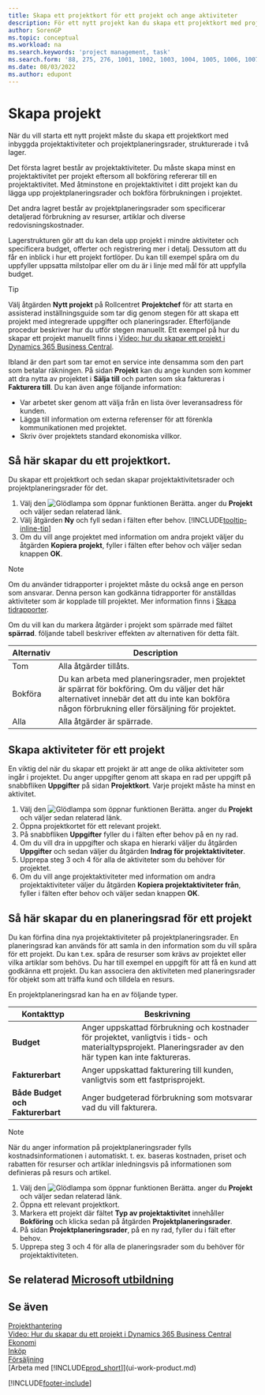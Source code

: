 ```yaml
---
title: Skapa ett projektkort för ett projekt och ange aktiviteter
description: För ett nytt projekt kan du skapa ett projektkort med projektaktiviteterna och planeringsrader för att hantera hur och budgetar.
author: SorenGP
ms.topic: conceptual
ms.workload: na
ms.search.keywords: 'project management, task'
ms.search.form: '88, 275, 276, 1001, 1002, 1003, 1004, 1005, 1006, 1007, 1020'
ms.date: 08/03/2022
ms.author: edupont
---
```

# <a name="create-jobs"></a><a name="create-jobs"></a>Skapa projekt

När du vill starta ett nytt projekt måste du skapa ett projektkort med inbyggda projektaktiviteter och projektplaneringsrader, strukturerade i två lager.  

Det första lagret består av projektaktiviteter. Du måste skapa minst en projektaktivitet per projekt eftersom all bokföring refererar till en projektaktivitet. Med åtminstone en projektaktivitet i ditt projekt kan du lägga upp projektplaneringsrader och bokföra förbrukningen i projektet.

Det andra lagret består av projektplaneringsrader som specificerar detaljerad förbrukning av resurser, artiklar och diverse redovisningskostnader.

Lagerstrukturen gör att du kan dela upp projekt i mindre aktiviteter och specificera budget, offerter och registrering mer i detalj. Dessutom att du får en inblick i hur ett projekt fortlöper. Du kan till exempel spåra om du uppfyller uppsatta milstolpar eller om du är i linje med mål för att uppfylla budget.

> [!TIP]
> Välj åtgärden **Nytt projekt** på Rollcentret **Projektchef** för att starta en assisterad inställningsguide som tar dig genom stegen för att skapa ett projekt med integrerade uppgifter och planeringsrader. Efterföljande procedur beskriver hur du utför stegen manuellt. Ett exempel på hur du skapar ett projekt manuellt finns i [Video: hur du skapar ett projekt i Dynamics 365 Business Central](https://www.youtube.com/watch?v=VqaPWr7BWmw).

Ibland är den part som tar emot en service inte densamma som den part som betalar räkningen. På sidan **Projekt** kan du ange kunden som kommer att dra nytta av projektet i **Sälja till** och parten som ska faktureras i **Fakturera till**. Du kan även ange följande information: 

* Var arbetet sker genom att välja från en lista över leveransadress för kunden.
* Lägga till information om externa referenser för att förenkla kommunikationen med projektet.
* Skriv över projektets standard ekonomiska villkor.

## <a name="to-create-a-job-card"></a><a name="to-create-a-job-card"></a>Så här skapar du ett projektkort.

Du skapar ett projektkort och sedan skapar projektaktivitetsrader och projektplaneringsrader för det.

1. Välj den ![Glödlampa som öppnar funktionen Berätta.](media/ui-search/search_small.png "Berätta för mig vad du vill göra") anger du **Projekt** och väljer sedan relaterad länk.  
2. Välj åtgärden **Ny** och fyll sedan i fälten efter behov. [!INCLUDE[tooltip-inline-tip](includes/tooltip-inline-tip_md.md)]
3. Om du vill ange projektet med information om andra projekt väljer du åtgärden **Kopiera projekt**, fyller i fälten efter behov och väljer sedan knappen **OK**.

> [!NOTE]  
> Om du använder tidrapporter i projektet måste du också ange en person som ansvarar. Denna person kan godkänna tidrapporter för anställdas aktiviteter som är kopplade till projektet. Mer information finns i [Skapa tidrapporter](projects-how-setup-time-sheets.md).

Om du vill kan du markera åtgärder i projekt som spärrade med fältet **spärrad**. följande tabell beskriver effekten av alternativen för detta fält.

|Alternativ  |Description  |
|---------|---------|
|Tom |Alla åtgärder tillåts.|
|Bokföra    |Du kan arbeta med planeringsrader, men projektet är spärrat för bokföring. Om du väljer det här alternativet innebär det att du inte kan bokföra någon förbrukning eller försäljning för projektet.|
|Alla  |Alla åtgärder är spärrade.|

## <a name="to-create-tasks-for-a-job"></a><a name="to-create-tasks-for-a-job"></a>Skapa aktiviteter för ett projekt

En viktig del när du skapar ett projekt är att ange de olika aktiviteter som ingår i projektet. Du anger uppgifter genom att skapa en rad per uppgift på snabbfliken **Uppgifter** på sidan **Projektkort**. Varje projekt måste ha minst en aktivitet.

1. Välj den ![Glödlampa som öppnar funktionen Berätta.](media/ui-search/search_small.png "Berätta för mig vad du vill göra") anger du **Projekt** och väljer sedan relaterad länk.
2. Öppna projektkortet för ett relevant projekt.
3. På snabbfliken **Uppgifter** fyller du i fälten efter behov på en ny rad.
4. Om du vill dra in uppgifter och skapa en hierarki väljer du åtgärden **Uppgifter** och sedan väljer du åtgärden **Indrag för projektaktiviteter**.
5. Upprepa steg 3 och 4 för alla de aktiviteter som du behöver för projektet.
6. Om du vill ange projektaktiviteter med information om andra projektaktiviteter väljer du åtgärden **Kopiera projektaktiviteter från**, fyller i fälten efter behov och väljer sedan knappen **OK**.

## <a name="to-create-planning-lines-for-a-job"></a><a name="to-create-planning-lines-for-a-job"></a>Så här skapar du en planeringsrad för ett projekt

Du kan förfina dina nya projektaktiviteter på projektplaneringsrader. En planeringsrad kan används för att samla in den information som du vill spåra för ett projekt. Du kan t.ex. spåra de resurser som krävs av projektet eller vilka artiklar som behövs. Du har till exempel en uppgift för att få en kund att godkänna ett projekt. Du kan associera den aktiviteten med planeringsrader för objekt som att träffa kund och tilldela en resurs.  

En projektplaneringsrad kan ha en av följande typer.  

| Kontakttyp | Beskrivning |
| --- | --- |
| **Budget** |Anger uppskattad förbrukning och kostnader för projektet, vanligtvis i tids- och materialtypsprojekt. Planeringsrader av den här typen kan inte faktureras. |
| **Fakturerbart** |Anger uppskattad fakturering till kunden, vanligtvis som ett fastprisprojekt. |
| **Både Budget och Fakturerbart** |Anger budgeterad förbrukning som motsvarar vad du vill fakturera. |

> [!NOTE]
> När du anger information på projektplaneringsrader fylls kostnadsinformationen i automatiskt. t. ex. baseras kostnaden, priset och rabatten för resurser och artiklar inledningsvis på informationen som definieras på resurs och artikel. 

1. Välj den ![Glödlampa som öppnar funktionen Berätta.](media/ui-search/search_small.png "Berätta för mig vad du vill göra") anger du **Projekt** och väljer sedan relaterad länk.
2. Öppna ett relevant projektkort.
3. Markera ett projekt där fältet **Typ av projektaktivitet** innehåller **Bokföring** och klicka sedan på åtgärden **Projektplaneringsrader**.  
4. På sidan **Projektplaneringsrader**, på en ny rad, fyller du i fält efter behov.
5. Upprepa steg 3 och 4 för alla de planeringsrader som du behöver för projektaktiviteten.

## <a name="see-related-microsoft-training"></a><a name="see-related-microsoft-training"></a>Se relaterad [Microsoft utbildning](/training/modules/create-new-job/)

## <a name="see-also"></a><a name="see-also"></a>Se även

[Projekthantering](projects-manage-projects.md)  
[Video: Hur du skapar du ett projekt i Dynamics 365 Business Central](https://www.youtube.com/watch?v=VqaPWr7BWmw)  
[Ekonomi](finance.md)  
[Inköp](purchasing-manage-purchasing.md)  
[Försäljning](sales-manage-sales.md)  
[Arbeta med [!INCLUDE[prod_short](includes/prod_short.md)]](ui-work-product.md)  


[!INCLUDE[footer-include](includes/footer-banner.md)]
